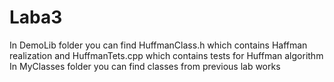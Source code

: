 # Laba3
In DemoLib folder you can find HuffmanClass.h which contains Haffman realization and HuffmanTets.cpp which contains tests for Huffman algorithm
In MyClasses folder you can find classes from previous lab works
